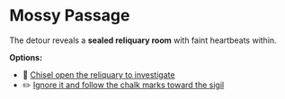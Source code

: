 # Mossy Passage

The detour reveals a **sealed reliquary room** with faint heartbeats within.

**Options:**
- :hammer: [Chisel open the reliquary to investigate](./dock-derelict.md)
- :pencil2: [Ignore it and follow the chalk marks toward the sigil](./beacon-approach.md)
